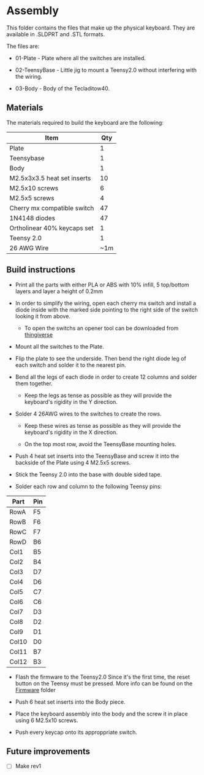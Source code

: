 # Assembly
This folder contains the files that make up the physical keyboard. They are 
available in .SLDPRT and .STL formats.

The files are:

- 01-Plate - Plate where all the switches are installed.

- 02-TeensyBase - Little jig to mount a Teensy2.0 without interfering with the 
wiring.

- 03-Body - Body of the Tecladitow40.

## Materials
The materials required to build the keyboard are the following:

Item                        | Qty
----------------------------| ---
Plate                       | 1
Teensybase                  | 1
Body                        | 1
M2.5x3x3.5 heat set inserts | 10
M2.5x10 screws              | 6
M2.5x5 screws               | 4
Cherry mx compatible switch | 47
1N4148 diodes               | 47
Ortholinear 40% keycaps set | 1
Teensy 2.0                  | 1
26 AWG Wire                 | ~1m

## Build instructions
- Print all the parts with either PLA or ABS with 10% infill, 5 top/bottom layers 
and layer a height of 0.2mm

- In order to simplify the wiring, open each cherry mx switch and install a diode 
inside with the marked side pointing to the right side of the switch looking it 
from above.

  - To open the switchs an opener tool can be downloaded from 
  [thingiverse](https://www.thingiverse.com/thing:2815698)

- Mount all the switches to the Plate.

- Flip the plate to see the underside. Then bend the right diode leg of each 
switch and solder it to the nearest pin.

- Bend all the legs of each diode in order to create 12 columns and solder them 
together.

  - Keep the legs as tense as possible as they will provide the keyboard's rigidity
  in the Y direction.

- Solder 4 26AWG wires to the switches to create the rows.

  - Keep these wires as tense as possible as they will provide the keyboard's 
  rigidity in the X direction.

  - On the top most row, avoid the TeensyBase mounting holes.

- Push 4 heat set inserts into the TeensyBase and screw it into the backside of 
the Plate using 4 M2.5x5 screws.

- Stick the Teensy 2.0 into the base with double sided tape.

- Solder each row and column to the following Teensy pins:

Part  | Pin
------| ---
RowA  | F5
RowB  | F6
RowC  | F7
RowD  | B6
Col1  | B5
Col2  | B4
Col3  | D7
Col4  | D6
Col5  | C7
Col6  | C6
Col7  | D3
Col8  | D2
Col9  | D1
Col10 | D0
Col11 | B7
Col12 | B3

- Flash the firmware to the Teensy2.0 Since it's the first time, the reset button 
on the Teensy must be pressed. More info can be found on the 
[Firmware](../Firmware/rev0) folder

- Push 6 heat set inserts into the Body piece.

- Place the keyboard assembly into the body and the screw it in place using 6 
M2.5x10 screws.

- Push every keycap onto its approppriate switch.

## Future improvements
- [ ] Make rev1